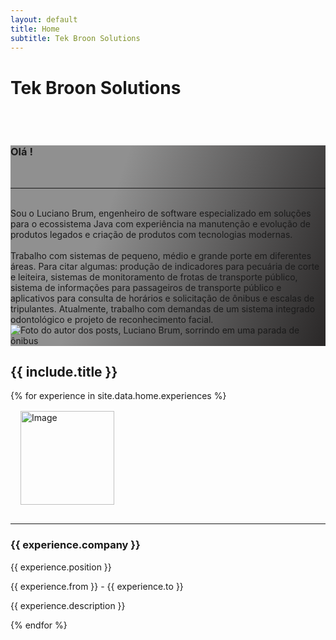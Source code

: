```yaml
---
layout: default
title: Home
subtitle: Tek Broon Solutions
---
```

<div data-router-view="name" class="home">
  <h1 class="post-home-title">Tek Broon Solutions</h1>

  <br />
  <br />

  <div class="container">
    <div class="card text-white bg-dark mb-3">
      <div class="row" style="background: linear-gradient(109.6deg, rgba(0, 0, 0, 0.43) 31.2%, rgb(43, 41, 41) 98.9%);">
        <div class="col-12 col-xl-9">
          <div class="px-3 py-3">
            <h3 style="padding: 0px;">Olá !</h3>
            <br />
            <hr />
            <br />
            Sou o Luciano Brum, engenheiro de software especializado em soluções para o ecossistema Java com experiência na manutenção e evolução de produtos legados e criação de produtos com tecnologias modernas.
            <br />
            <br />
            Trabalho com sistemas de pequeno, médio e grande porte em diferentes áreas. Para citar algumas: produção de indicadores para pecuária de corte e leiteira, sistemas de monitoramento de frotas de transporte público, sistema de informações para passageiros de transporte público e aplicativos para consulta de horários e solicitação de ônibus e escalas de tripulantes. Atualmente, trabalho com demandas de um sistema integrado odontológico e projeto de reconhecimento facial.
          </div>
        </div>
        <div class="col d-none d-xl-block">
          <div class="d-flex align-items-center justify-content-center">
            <img src="{{ site.baseurl }}/assets/img/jpg/profile.jpg" alt="Foto do autor dos posts, Luciano Brum, sorrindo em uma parada de ônibus">
          </div>
        </div>
      </div>
    </div>
  </div>

  <h2>{{ include.title }}</h2>
  <div class="container">
    <div class="row">
      {% for experience in site.data.home.experiences %}
      <div class="col py-2">
        <div class="card text-white bg-dark mb-3 align-items-center h-100">
          <img style="height: 150px; width: auto; margin: 1rem;" src="{{ site.baseurl }}{{ experience.logo }}" alt="Image" class="img-fluid card-img-top">
          <hr style="width: 100%;"/>
          <div class="card-body">
            <h3 class="card-title">{{ experience.company }}</h3>
            <p>{{ experience.position }}</p>
            <p>{{ experience.from }} - {{ experience.to }}</p>
            <p class="card-text">
              <p>{{ experience.description }}</p>
            </p>
          </div>
        </div>
      </div>
      {% endfor %}
    </div>
  </div>

</div>
